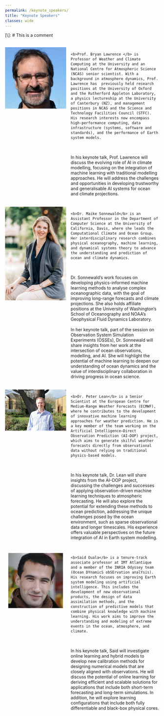```yaml
---
permalink: /keynote_speakers/
title: "Keynote Speakers"
classes: wide
---
```


[\\]: # This is a comment
<br>
<br>
<div style="display: flex; align-items: flex-start; gap: 15px;">
  <img src="/assets/images/Bryan_Lawrence_NCAS.jpeg" alt="Bryan" style="width:200px;">
  <div>

	<b>Prof. Bryan Lawrence </b> is Professor of Weather and Climate Computing at the University and an National Centre for Atmospheric Science (NCAS) senior scientist. With a background in atmosphere dynamics, Prof. Lawrence has  previously held research positions at the University of Oxford and the Rutherford Appleton Laboratory, a physics lectureship at the University of Canterbury (NZ), and management positions in NCAS and the Science and Technology Facilities Council (STFC).  His research interests now encompass high-performance computing, data infrastructure (systems, software and standards), and the performance of Earth system models.  
<br>
<br>
In his keynote talk, Prof. Lawrence will discuss the evolving role of AI in climate modelling, focusing on the integration of machine learning with traditional modelling approaches. He will address the challenges and opportunities in developing trustworthy and generalisable AI systems for ocean and climate projections.
</div>
</div>

<br>
<br>


<div style="display: flex; align-items: flex-start; gap: 15px;">
  <img src="/assets/images/Maike_Sonnewald.png" alt="Maike" style="width:200px;">
  <div>
	
    <b>Dr. Maike Sonnewald</b> is an Assistant Professor in the Department of Computer Science at the University of California, Davis, where she leads the Computational Climate and Ocean Group. Her interdisciplinary research combines physical oceanography, machine learning, and dynamical systems theory to advance the understanding and prediction of ocean and climate dynamics. 
<br>
<br>
Dr. Sonnewald’s work focuses on developing physics-informed machine learning methods to analyse complex oceanographic data, with the goal of improving long-range forecasts and climate projections. She also holds affiliate positions at the University of Washington’s School of Oceanography and NOAA’s Geophysical Fluid Dynamics Laboratory.
<br>
<br>
In her keynote talk, part of the session on Observation System Simulation Experiments (OSSEs), Dr. Sonnewald will share insights from her work at the intersection of ocean observations, modelling, and AI. She will highlight the potential of machine learning to deepen our understanding of ocean dynamics and the value of interdisciplinary collaboration in driving progress in ocean science.
  </div>
</div>

<br>
<br>

<div style="display: flex; align-items: flex-start; gap: 15px;">
  <img src="/assets/images/Peter_Lean_ECMWF.jpg" alt="Peter" style="width:200px;">
  <div>

	<b>Dr. Peter Lean</b> is a Senior Scientist at the European Centre for Medium-Range Weather Forecasts (ECMWF), where he contributes to the development of innovative machine learning approaches for weather prediction. He is a key member of the team working on the Artificial Intelligence–Direct Observation Prediction (AI–DOP) project, which aims to generate skilful weather forecasts directly from observational data without relying on traditional physics-based models. 
<br>
<br>
In his keynote talk, Dr. Lean will share insights from the AI–DOP project, discussing the challenges and successes of applying observation-driven machine learning techniques to atmospheric forecasting. He will also explore the potential for extending these methods to ocean prediction, addressing the unique challenges posed by the ocean environment, such as sparse observational data and longer timescales. His experience offers valuable perspectives on the future integration of AI in Earth system modelling.
	
  </div>
</div>

<br>
<br>

<div style="display: flex; align-items: flex-start; gap: 15px;">
  <img src="/assets/images/Said_Ouala.png" alt="Said" style="width:200px;">
  <div>

	<b>Said Ouala</b> is a tenure-track associate professor at IMT Atlantique and a member of the INRIA Odyssey team (Ocean DYnamicS obSErvation analYsis). His research focuses on improving Earth system modeling using artificial intelligence. This includes the development of new observational products, the design of data assimilation methods, and the construction of predictive models that combine physical knowledge with machine learning. His work aims to improve the understanding and modeling of extreme events in the ocean, atmosphere, and climate. 
<br>
<br>
In his keynote talk, Said will investigate online learning and hybrid models to develop new calibration methods for designing numerical models that are closely aligned with observations. He will discuss the potential of online learning for deriving efficient and scalable solutions for applications that include both short-term forecasting and long-term simulations. In addition, he will explore learning configurations that include both fully differentiable and black-box physical cores.
	
  </div>
</div>